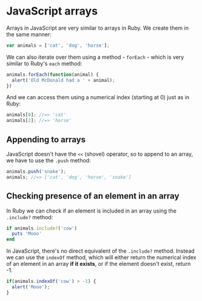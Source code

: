 # JavaScript arrays

Arrays in JavaScript are very similar to arrays in Ruby. We create them in the same manner:

~~~javascript
var animals = ['cat', 'dog', 'horse'];
~~~

We can also iterate over them using a method - `forEach` - which is very similar to Ruby's `each` method:

~~~javascript
animals.forEach(function(animal) {
  alert('Old McDonald had a ' + animal);
})
~~~

And we can access them using a numerical index (starting at 0) just as in Ruby:

~~~javascript
animals[0]; //=> 'cat'
animals[2]; //=> 'horse'
~~~

## Appending to arrays

JavaScript doesn't have the `<<` (shovel) operator, so to append to an array, we have to use the `.push` method:

~~~javascript
animals.push('snake');
animals; //=> ['cat', 'dog', 'horse', 'snake']
~~~

## Checking presence of an element in an array

In Ruby we can check if an element is included in an array using the `.include?` method:

~~~ruby
if animals.include?('cow')
  puts 'Mooo'
end
~~~

In JavaScript, there's no direct equivalent of the `.include?` method. Instead we can use the `indexOf` method, which will either return the numerical index of an element in an array **if it exists**, or if the element doesn't exist, return -1.

~~~javascript
if(animals.indexOf('cow') > -1) {
  alert('Mooo');
}
~~~